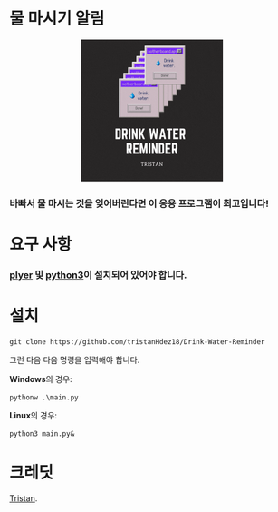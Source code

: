 # 물 마시기 알림
<p align="center">
  <img src="https://raw.githubusercontent.com/tristanHdez18/Drink-Water-Reminder/main/images/Drink_Water_Reminder_Logo.gif" alt="animated" width="250" height="250" />
</p>

### 바빠서 물 마시는 것을 잊어버린다면 이 응용 프로그램이 최고입니다!

# 요구 사항

### [plyer](https://github.com/kivy/plyer) 및 [python3](https://www.python.org/download/releases/3.0/)이 설치되어 있어야 합니다.

# 설치

```
git clone https://github.com/tristanHdez18/Drink-Water-Reminder
```

그런 다음 다음 명령을 입력해야 합니다.

**Windows**의 경우:
```
pythonw .\main.py
```

**Linux**의 경우:
```
python3 main.py&
```

# 크레딧

[Tristan](https://github.com/tristanHdez18).
